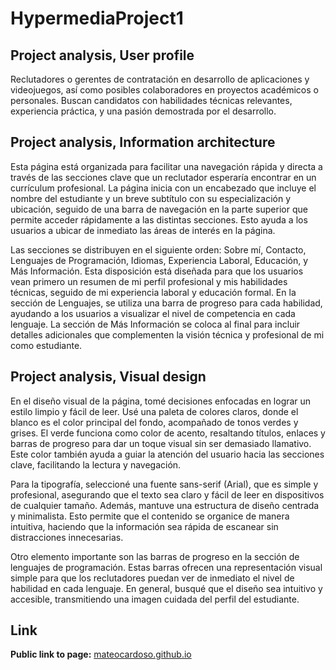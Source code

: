 # HypermediaProject1

## Project analysis, User profile

Reclutadores o gerentes de contratación en desarrollo de aplicaciones y videojuegos, así como posibles colaboradores en proyectos académicos o personales.
Buscan candidatos con habilidades técnicas relevantes, experiencia práctica, y una pasión demostrada por el desarrollo.

## Project analysis, Information architecture

Esta página está organizada para facilitar una navegación rápida y directa a través de las secciones clave que un reclutador esperaría encontrar en un currículum profesional. La página inicia con un encabezado que incluye el nombre del estudiante y un breve subtítulo con su especialización y ubicación, seguido de una barra de navegación en la parte superior que permite acceder rápidamente a las distintas secciones. Esto ayuda a los usuarios a ubicar de inmediato las áreas de interés en la página.

Las secciones se distribuyen en el siguiente orden: Sobre mí, Contacto, Lenguajes de Programación, Idiomas, Experiencia Laboral, Educación, y Más Información. Esta disposición está diseñada para que los usuarios vean primero un resumen de mi perfil profesional y mis habilidades técnicas, seguido de mi experiencia laboral y educación formal. En la sección de Lenguajes, se utiliza una barra de progreso para cada habilidad, ayudando a los usuarios a visualizar el nivel de competencia en cada lenguaje. La sección de Más Información se coloca al final para incluir detalles adicionales que complementen la visión técnica y profesional de mi como estudiante.

## Project analysis, Visual design

En el diseño visual de la página, tomé decisiones enfocadas en lograr un estilo limpio y fácil de leer. Usé una paleta de colores claros, donde el blanco es el color principal del fondo, acompañado de tonos verdes y grises. El verde funciona como color de acento, resaltando títulos, enlaces y barras de progreso para dar un toque visual sin ser demasiado llamativo. Este color también ayuda a guiar la atención del usuario hacia las secciones clave, facilitando la lectura y navegación.

Para la tipografía, seleccioné una fuente sans-serif (Arial), que es simple y profesional, asegurando que el texto sea claro y fácil de leer en dispositivos de cualquier tamaño. Además, mantuve una estructura de diseño centrada y minimalista. Esto permite que el contenido se organice de manera intuitiva, haciendo que la información sea rápida de escanear sin distracciones innecesarias.

Otro elemento importante son las barras de progreso en la sección de lenguajes de programación. Estas barras ofrecen una representación visual simple para que los reclutadores puedan ver de inmediato el nivel de habilidad en cada lenguaje. En general, busqué que el diseño sea intuitivo y accesible, transmitiendo una imagen cuidada del perfil del estudiante.

## Link

**Public link to page:** [mateocardoso.github.io](https://mateocardoso.github.io/)
